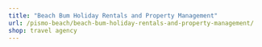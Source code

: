 ```yaml
---
title: "Beach Bum Holiday Rentals and Property Management"
url: /pismo-beach/beach-bum-holiday-rentals-and-property-management/
shop: travel agency
---
```

